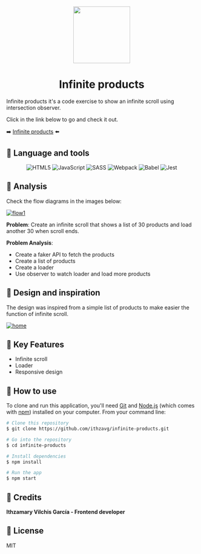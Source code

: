 <h1 align="center">
<img src="https://i.ibb.co/M9k9438/logo.png" width="150px">
</h1>
<h1 align="center">Infinite products</h1>

Infinite products it's a code exercise to show an infinite scroll using intersection observer.

Click in the link below to go and check it out.

➡️ [Infinite products](https://priceless-hugle-a04f62.netlify.app/ "Infinite products") ⬅️


## 🍞 Language and tools
<p align="center">
<img alt="HTML5" src="https://img.shields.io/badge/html5%20-%23E34F26.svg?&style=for-the-badge&logo=html5&logoColor=white"/> <img alt="JavaScript" src="https://img.shields.io/badge/javascript%20-%23323330.svg?&style=for-the-badge&logo=javascript&logoColor=%23F7DF1E"/> <img alt="SASS" src="https://img.shields.io/badge/SASS-hotpink.svg?&style=for-the-badge&logo=SASS&logoColor=white"/> <img alt="Webpack" src="https://img.shields.io/badge/webpack-%238DD6F9.svg?&style=for-the-badge&logo=webpack&logoColor=black" /> <img alt="Babel" src="https://img.shields.io/badge/Babel-F9DC3e?style=for-the-badge&logo=babel&logoColor=black" /> <img alt="Jest" src="https://img.shields.io/badge/-jest-%23C21325?&style=for-the-badge&logo=jest&logoColor=white"/>
</p>

## 🍎 Analysis

Check the flow diagrams in the images below:

[![flow1](https://i.ibb.co/dL9Cs1W/diagram-flow.png "flow1")](https://i.ibb.co/dL9Cs1W/diagram-flow.png "flow1")


**Problem**: Create an infinite scroll that shows a list of 30 products and load another 30 when scroll ends.

**Problem Analysis**:
- Create a faker API to fetch the products
- Create a list of products
- Create a loader
- Use observer to watch loader and load more products


## 🥛 Design and inspiration
The design was inspired from a simple list of products to make easier the function of infinite scroll.



[![home](https://i.ibb.co/HCkfXsn/img1.png "home")](https://i.ibb.co/HCkfXsn/img1.png "home")



## 🥑 Key Features
- Infinite scroll
- Loader
- Responsive design

## 🥩 How to use
To clone and run this application, you'll need [Git](https://git-scm.com) and [Node.js](https://nodejs.org/en/download/) (which comes with [npm](http://npmjs.com)) installed on your computer. From your command line:

```bash
# Clone this repository
$ git clone https://github.com/ithzavg/infinite-products.git

# Go into the repository
$ cd infinite-products

# Install dependencies
$ npm install

# Run the app
$ npm start
```
## 🍪 Credits
**Ithzamary Vilchis García - Frontend developer** 

## 🍥 License
MIT
 
